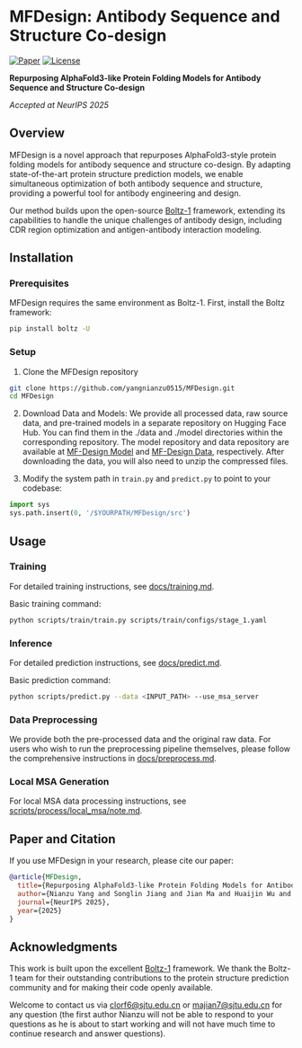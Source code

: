  # MFDesign: Antibody Sequence and Structure Co-design

[![Paper](https://img.shields.io/badge/Paper-NeurIPS%202025-blue)](https://openreview.net/pdf/fa449e7c0c04e638dab5d8b500e85cbb30f29694.pdf)
[![License](https://img.shields.io/badge/License-MIT-green.svg)](LICENSE)

**Repurposing AlphaFold3-like Protein Folding Models for Antibody Sequence and Structure Co-design**

*Accepted at NeurIPS 2025*

## Overview

MFDesign is a novel approach that repurposes AlphaFold3-style protein folding models for antibody sequence and structure co-design. By adapting state-of-the-art protein structure prediction models, we enable simultaneous optimization of both antibody sequence and structure, providing a powerful tool for antibody engineering and design.

Our method builds upon the open-source [Boltz-1](https://github.com/jwohlwend/boltz) framework, extending its capabilities to handle the unique challenges of antibody design, including CDR region optimization and antigen-antibody interaction modeling.

## Installation

### Prerequisites

MFDesign requires the same environment as Boltz-1. First, install the Boltz framework:

```bash
pip install boltz -U
```

### Setup

1. Clone the MFDesign repository
```bash
git clone https://github.com/yangnianzu0515/MFDesign.git
cd MFDesign
```

2. Download Data and Models:
We provide all processed data, raw source data, and pre-trained models in a separate repository on Hugging Face Hub. You can find them in the ./data and ./model directories within the corresponding repository. The model repository and data repository are available at [MF-Design Model](https://huggingface.co/clorf6/MF-Design) and [MF-Design Data](https://huggingface.co/datasets/clorf6/MF-Design), respectively. After downloading the data, you will also need to unzip the compressed files.

3. Modify the system path in `train.py` and `predict.py` to point to your codebase:
```python
import sys
sys.path.insert(0, '/$YOURPATH/MFDesign/src')
```

## Usage

### Training

For detailed training instructions, see [docs/training.md](docs/training.md).

Basic training command:
```bash
python scripts/train/train.py scripts/train/configs/stage_1.yaml
```

### Inference

For detailed prediction instructions, see [docs/predict.md](docs/predict.md).

Basic prediction command:
```bash
python scripts/predict.py --data <INPUT_PATH> --use_msa_server
```

### Data Preprocessing

We provide both the pre-processed data and the original raw data. For users who wish to run the preprocessing pipeline themselves, please follow the comprehensive instructions in [docs/preprocess.md](docs/preprocess.md).

### Local MSA Generation

For local MSA data processing instructions, see [scripts/process/local_msa/note.md](scripts/process/local_msa/note.md).

## Paper and Citation

If you use MFDesign in your research, please cite our paper:

```bibtex
@article{MFDesign,
  title={Repurposing AlphaFold3-like Protein Folding Models for Antibody Sequence and Structure Co-design},
  author={Nianzu Yang and Songlin Jiang and Jian Ma and Huaijin Wu and Shuangjia Zheng and Wengong Jin and Junchi Yan},
  journal={NeurIPS 2025},
  year={2025}
}
```

## Acknowledgments

This work is built upon the excellent [Boltz-1](https://github.com/jwohlwend/boltz) framework. We thank the Boltz-1 team for their outstanding contributions to the protein structure prediction community and for making their code openly available.

Welcome to contact us via [clorf6@sjtu.edu.cn](mailto:clorf6@sjtu.edu.cn) or [majian7@sjtu.edu.cn](mailto:majian7@sjtu.edu.cn) for any question (the first author Nianzu will not be able to respond to your questions as he is about to start working and will not have much time to continue research and answer questions).
